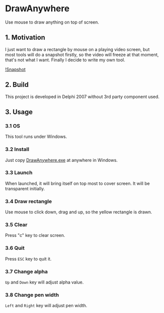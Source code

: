 # DrawAnywhere

Use mouse to draw anything on top of screen.

## 1. Motivation

I just want to draw a rectangle by mouse on a playing video screen, but most tools will do a snapshot firstly,
so the video will freeze at that moment, that's not what I want.
Finally I decide to write my own tool.

[!Snapshot](Art/Screen.png)

## 2. Build

This project is developed in Delphi 2007 without 3rd party component used.

## 3. Usage

### 3.1 OS

This tool runs under Windows.

### 3.2 Install

Just copy [DrawAnywhere.exe](Bin/DrawAnywhere.exe) at anywhere in Windows.

### 3.3 Launch

When launched, it will bring itself on top most to cover screen.
It will be transparent initially.

### 3.4 Draw rectangle

Use mouse to click down, drag and up, so the yellow rectangle is drawn.

### 3.5 Clear

Press "c" key to clear screen.

### 3.6 Quit

Press `ESC` key to quit it.

### 3.7 Change alpha

`Up` and `Down` key will adjust alpha value.

### 3.8 Change pen width

`Left` and `Right` key will adjust pen width.

